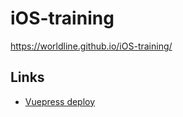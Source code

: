 # iOS-training

https://worldline.github.io/iOS-training/

## Links

- [Vuepress deploy](https://github.com/marketplace/actions/vuepress-deploy)
